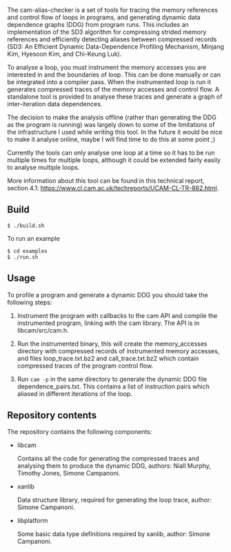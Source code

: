 The cam-alias-checker is a set of tools for tracing the memory references and 
control flow of loops in programs, and generating dynamic data dependence 
graphs (DDG) from program runs. This includes an implementation of the SD3 
algorithm for compressing strided memory references and efficiently detecting 
aliases between compressed records (SD3: An Efficient Dynamic Data-Dependence 
Profiling Mechanism, Minjang Kim, Hyesoon Kim, and Chi-Keung Luk).

To analyse a loop, you must instrument the memory accesses you are interested 
in and the boundaries of loop. This can be done manually or can be integrated
into a compiler pass. When the instrumented loop is run it generates 
compressed traces of the memory accesses and control flow. A standalone tool
is provided to analyse these traces and generate a graph of inter-iteration 
data dependences. 

The decision to make the analysis offline (rather than generating the DDG as
the program is running) was largely down to some of the limitations of the 
infrastructure I used while writing this tool. In the future it would be nice
to make it analyse online, maybe I will find time to do this at some point ;)

Currently the tools can only analyse one loop at a time so it has to be run
multiple times for multiple loops, although it could be extended fairly
easily to analyse multiple loops.

More information about this tool can be found in this technical report, 
section 4.1: https://www.cl.cam.ac.uk/techreports/UCAM-CL-TR-882.html.

## Build

    $ ./build.sh

To run an example

    $ cd examples
    $ ./run.sh

## Usage

To profile a program and generate a dynamic DDG you should take the following
steps:

1. Instrument the program with callbacks to the cam API and compile the 
instrumented program, linking with the cam library. The API is in 
libcam/src/cam.h. 

2. Run the instrumented binary, this will create the memory_accesses directory
with compressed records of instrumented memory accesses, and files 
loop_trace.txt.bz2 and call_trace.txt.bz2 which contain compressed traces of
the program control flow.

3. Run `cam -p` in the same directory to generate the dynamic DDG file
dependence_pairs.txt. This contains a list of instruction pairs which aliased
in different iterations of the loop.

## Repository contents

The repository contains the following components:

* libcam

  Contains all the code for generating the compressed traces and analysing
  them to produce the dynamic DDG, authors: Niall Murphy, Timothy Jones, 
  Simone Campanoni.

* xanlib

  Data structure library, required for generating the loop trace, author:
  Simone Campanoni.

* libplatform

  Some basic data type definitions required by xanlib, author: Simone 
  Campanoni.
